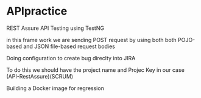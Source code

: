 # APIpractice
REST Assure API Testing using TestNG

in this frame work we are sending POST request by using both both POJO-based and JSON file-based request bodies

Doing configuration to create bug direclty into JIRA

To do this we should have the project name and Projec Key
in our case (API-RestAssure)(SCRUM)

Building a Docker image for regression 
